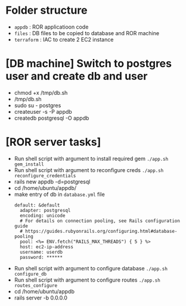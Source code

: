 # Folder structure
- `appdb`     : ROR applicatioon code
- `files`     : DB files to be copied to database and ROR machine
- `terraform` : IAC to create 2 EC2 instance


# [DB machine] Switch to postgres user and create db and user
- chmod +x /tmp/db.sh
- /tmp/db.sh
- sudo su - postgres
- createuser -s -P appdb
- createdb postgresql -O appdb

# [ROR server tasks]
- Run shell script with argument to install required gem `./app.sh gem_install`
- Run shell script with argument to reconfigure creds `./app.sh reconfigure_credentials`
- rails new appdb -d=postgresql
- cd /home/ubuntu/appdb/
- make entry of db in `database.yml` file
  ```
  default: &default
    adapter: postgresql
    encoding: unicode
    # For details on connection pooling, see Rails configuration guide
    # https://guides.rubyonrails.org/configuring.html#database-pooling
    pool: <%= ENV.fetch("RAILS_MAX_THREADS") { 5 } %>
    host: ec2-ip-address
    username: userdb
    password: ******
  ```
- Run shell script with argument to configure database `./app.sh configure_db`
- Run shell script with argument to configure routes   `./app.sh routes_configure`
- cd /home/ubuntu/appdb
- rails server -b 0.0.0.0 